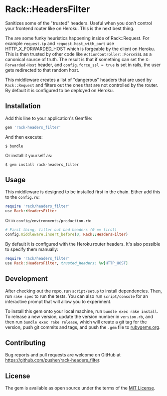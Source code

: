 # Rack::HeadersFilter

Sanitizes some of the "trusted" headers. Useful when you don't control your
frontend router like on Heroku. This is the next best thing.

The are some funky heuristics happening inside of Rack::Request. For example
`request.ip` and `request.host_with_port` use HTTP_X_FORWARDED_HOST which is
forgeable by the client on Heroku. This is then trusted by other code like
`ActionController::ForceSSL` as a canonical source of truth. The result is
that if something can set the `X-Forwarded-Host` header, and `config.force_ssl
= true` is set in rails, the user gets redirected to that random host.

This middleware creates a list of "dangerous" headers that are used by
`Rack::Request` and filters out the ones that are not controlled by the
router. By default it is configured to be deployed on Heroku.

## Installation

Add this line to your application's Gemfile:

```ruby
gem 'rack-headers_filter'
```

And then execute:

    $ bundle

Or install it yourself as:

    $ gem install rack-headers_filter

## Usage

This middleware is designed to be installed first in the chain. Either add
this to the `config.ru`:

```ruby
require 'rack/headers_filter'
use Rack::HeadersFilter
```

Or in `config/environments/production.rb`:

```ruby
# First thing, filter out bad headers (0 == first)
config.middleware.insert_before(0, Rack::HeadersFilter)
```

By default it is configured with the Heroku router headers. It's also possible
to specify them manually:

```ruby
require 'rack/headers_filter'
use Rack::HeadersFilter, trusted_headers: %w[HTTP_HOST]
```

## Development

After checking out the repo, run `script/setup` to install dependencies. Then,
run `rake spec` to run the tests. You can also run `script/console` for an
interactive prompt that will allow you to experiment.

To install this gem onto your local machine, run `bundle exec rake install`.
To release a new version, update the version number in `version.rb`, and then
run `bundle exec rake release`, which will create a git tag for the version,
push git commits and tags, and push the `.gem` file to
[rubygems.org](https://rubygems.org).

## Contributing

Bug reports and pull requests are welcome on GitHub at
https://github.com/pusher/rack-headers_filter.

## License

The gem is available as open source under the terms of the
[MIT License](http://opensource.org/licenses/MIT).

